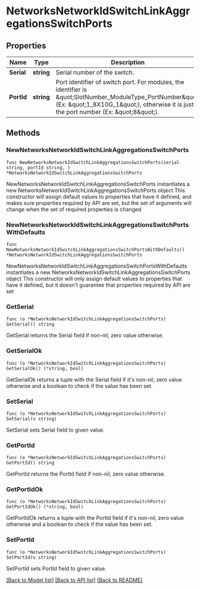 # NetworksNetworkIdSwitchLinkAggregationsSwitchPorts

## Properties

Name | Type | Description | Notes
------------ | ------------- | ------------- | -------------
**Serial** | **string** | Serial number of the switch. | 
**PortId** | **string** | Port identifier of switch port. For modules, the identifier is \&quot;SlotNumber_ModuleType_PortNumber\&quot; (Ex: \&quot;1_8X10G_1\&quot;), otherwise it is just the port number (Ex: \&quot;8\&quot;). | 

## Methods

### NewNetworksNetworkIdSwitchLinkAggregationsSwitchPorts

`func NewNetworksNetworkIdSwitchLinkAggregationsSwitchPorts(serial string, portId string, ) *NetworksNetworkIdSwitchLinkAggregationsSwitchPorts`

NewNetworksNetworkIdSwitchLinkAggregationsSwitchPorts instantiates a new NetworksNetworkIdSwitchLinkAggregationsSwitchPorts object
This constructor will assign default values to properties that have it defined,
and makes sure properties required by API are set, but the set of arguments
will change when the set of required properties is changed

### NewNetworksNetworkIdSwitchLinkAggregationsSwitchPortsWithDefaults

`func NewNetworksNetworkIdSwitchLinkAggregationsSwitchPortsWithDefaults() *NetworksNetworkIdSwitchLinkAggregationsSwitchPorts`

NewNetworksNetworkIdSwitchLinkAggregationsSwitchPortsWithDefaults instantiates a new NetworksNetworkIdSwitchLinkAggregationsSwitchPorts object
This constructor will only assign default values to properties that have it defined,
but it doesn't guarantee that properties required by API are set

### GetSerial

`func (o *NetworksNetworkIdSwitchLinkAggregationsSwitchPorts) GetSerial() string`

GetSerial returns the Serial field if non-nil, zero value otherwise.

### GetSerialOk

`func (o *NetworksNetworkIdSwitchLinkAggregationsSwitchPorts) GetSerialOk() (*string, bool)`

GetSerialOk returns a tuple with the Serial field if it's non-nil, zero value otherwise
and a boolean to check if the value has been set.

### SetSerial

`func (o *NetworksNetworkIdSwitchLinkAggregationsSwitchPorts) SetSerial(v string)`

SetSerial sets Serial field to given value.


### GetPortId

`func (o *NetworksNetworkIdSwitchLinkAggregationsSwitchPorts) GetPortId() string`

GetPortId returns the PortId field if non-nil, zero value otherwise.

### GetPortIdOk

`func (o *NetworksNetworkIdSwitchLinkAggregationsSwitchPorts) GetPortIdOk() (*string, bool)`

GetPortIdOk returns a tuple with the PortId field if it's non-nil, zero value otherwise
and a boolean to check if the value has been set.

### SetPortId

`func (o *NetworksNetworkIdSwitchLinkAggregationsSwitchPorts) SetPortId(v string)`

SetPortId sets PortId field to given value.



[[Back to Model list]](../README.md#documentation-for-models) [[Back to API list]](../README.md#documentation-for-api-endpoints) [[Back to README]](../README.md)


